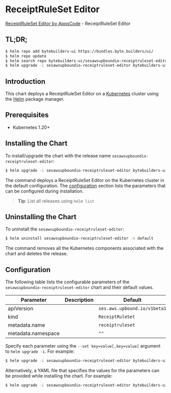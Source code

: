 # ReceiptRuleSet Editor

[ReceiptRuleSet Editor by AppsCode](https://byte.builders) - ReceiptRuleSet Editor

## TL;DR;

```bash
$ helm repo add bytebuilders-ui https://bundles.byte.builders/ui/
$ helm repo update
$ helm search repo bytebuilders-ui/sesawsupboundio-receiptruleset-editor --version=v0.4.18
$ helm upgrade -i sesawsupboundio-receiptruleset-editor bytebuilders-ui/sesawsupboundio-receiptruleset-editor -n default --create-namespace --version=v0.4.18
```

## Introduction

This chart deploys a ReceiptRuleSet Editor on a [Kubernetes](http://kubernetes.io) cluster using the [Helm](https://helm.sh) package manager.

## Prerequisites

- Kubernetes 1.20+

## Installing the Chart

To install/upgrade the chart with the release name `sesawsupboundio-receiptruleset-editor`:

```bash
$ helm upgrade -i sesawsupboundio-receiptruleset-editor bytebuilders-ui/sesawsupboundio-receiptruleset-editor -n default --create-namespace --version=v0.4.18
```

The command deploys a ReceiptRuleSet Editor on the Kubernetes cluster in the default configuration. The [configuration](#configuration) section lists the parameters that can be configured during installation.

> **Tip**: List all releases using `helm list`

## Uninstalling the Chart

To uninstall the `sesawsupboundio-receiptruleset-editor`:

```bash
$ helm uninstall sesawsupboundio-receiptruleset-editor -n default
```

The command removes all the Kubernetes components associated with the chart and deletes the release.

## Configuration

The following table lists the configurable parameters of the `sesawsupboundio-receiptruleset-editor` chart and their default values.

|     Parameter      | Description |                 Default                 |
|--------------------|-------------|-----------------------------------------|
| apiVersion         |             | <code>ses.aws.upbound.io/v1beta1</code> |
| kind               |             | <code>ReceiptRuleSet</code>             |
| metadata.name      |             | <code>receiptruleset</code>             |
| metadata.namespace |             | <code>""</code>                         |


Specify each parameter using the `--set key=value[,key=value]` argument to `helm upgrade -i`. For example:

```bash
$ helm upgrade -i sesawsupboundio-receiptruleset-editor bytebuilders-ui/sesawsupboundio-receiptruleset-editor -n default --create-namespace --version=v0.4.18 --set apiVersion=ses.aws.upbound.io/v1beta1
```

Alternatively, a YAML file that specifies the values for the parameters can be provided while
installing the chart. For example:

```bash
$ helm upgrade -i sesawsupboundio-receiptruleset-editor bytebuilders-ui/sesawsupboundio-receiptruleset-editor -n default --create-namespace --version=v0.4.18 --values values.yaml
```

